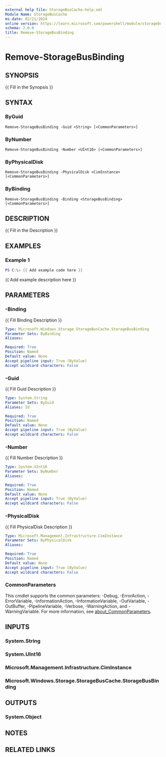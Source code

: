 ```yaml
---
external help file: StorageBusCache-help.xml
Module Name: StorageBusCache
ms.date: 02/21/2024
online version: https://learn.microsoft.com/powershell/module/storagebuscache/remove-storagebusbinding?view=windowsserver2025-ps&wt.mc_id=ps-gethelp
schema: 2.0.0
title: Remove-StorageBusBinding
---
```


# Remove-StorageBusBinding

## SYNOPSIS
{{ Fill in the Synopsis }}

## SYNTAX

### ByGuid
```
Remove-StorageBusBinding -Guid <String> [<CommonParameters>]
```

### ByNumber
```
Remove-StorageBusBinding -Number <UInt16> [<CommonParameters>]
```

### ByPhysicalDisk
```
Remove-StorageBusBinding -PhysicalDisk <CimInstance> [<CommonParameters>]
```

### ByBinding
```
Remove-StorageBusBinding -Binding <StorageBusBinding> [<CommonParameters>]
```

## DESCRIPTION
{{ Fill in the Description }}

## EXAMPLES

### Example 1
```powershell
PS C:\> {{ Add example code here }}
```

{{ Add example description here }}

## PARAMETERS

### -Binding
{{ Fill Binding Description }}

```yaml
Type: Microsoft.Windows.Storage.StorageBusCache.StorageBusBinding
Parameter Sets: ByBinding
Aliases:

Required: True
Position: Named
Default value: None
Accept pipeline input: True (ByValue)
Accept wildcard characters: False
```

### -Guid
{{ Fill Guid Description }}

```yaml
Type: System.String
Parameter Sets: ByGuid
Aliases: Id

Required: True
Position: Named
Default value: None
Accept pipeline input: True (ByValue)
Accept wildcard characters: False
```

### -Number
{{ Fill Number Description }}

```yaml
Type: System.UInt16
Parameter Sets: ByNumber
Aliases:

Required: True
Position: Named
Default value: None
Accept pipeline input: True (ByValue)
Accept wildcard characters: False
```

### -PhysicalDisk
{{ Fill PhysicalDisk Description }}

```yaml
Type: Microsoft.Management.Infrastructure.CimInstance
Parameter Sets: ByPhysicalDisk
Aliases:

Required: True
Position: Named
Default value: None
Accept pipeline input: True (ByValue)
Accept wildcard characters: False
```

### CommonParameters
This cmdlet supports the common parameters: -Debug, -ErrorAction, -ErrorVariable, -InformationAction, -InformationVariable, -OutVariable, -OutBuffer, -PipelineVariable, -Verbose, -WarningAction, and -WarningVariable. For more information, see [about_CommonParameters](http://go.microsoft.com/fwlink/?LinkID=113216).

## INPUTS

### System.String

### System.UInt16

### Microsoft.Management.Infrastructure.CimInstance

### Microsoft.Windows.Storage.StorageBusCache.StorageBusBinding

## OUTPUTS

### System.Object
## NOTES

## RELATED LINKS
